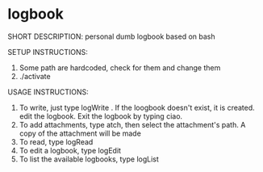 # logbook
SHORT DESCRIPTION: 
personal dumb logbook based on bash

SETUP INSTRUCTIONS:
1) Some path are hardcoded, check for them and change them
2) ./activate

USAGE INSTRUCTIONS:
1) To write, just type logWrite <logbook name>. If the loogbook doesn't exist, it is created. edit the logbook. Exit the logbook by typing ciao. 
2) To add attachments, type atch, then select the attachment's path. A copy of the attachment will be made
3) To read, type logRead <logbook name>
4) To edit a logbook, type logEdit <logbook name>
5) To list the available logbooks, type logList
